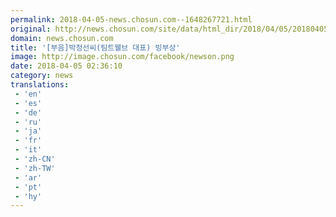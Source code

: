 ```yaml
---
permalink: 2018-04-05-news.chosun.com--1648267721.html
original: http://news.chosun.com/site/data/html_dir/2018/04/05/2018040501365.html
domain: news.chosun.com
title: '[부음]박정선씨(팀트웰브 대표) 빙부상'
image: http://image.chosun.com/facebook/newson.png
date: 2018-04-05 02:36:10
category: news
translations: 
 - 'en'
 - 'es'
 - 'de'
 - 'ru'
 - 'ja'
 - 'fr'
 - 'it'
 - 'zh-CN'
 - 'zh-TW'
 - 'ar'
 - 'pt'
 - 'hy'
---
```


